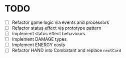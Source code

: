 # TODO

  - [ ] Refactor game logic via events and processors
  - [ ] Refactor status effect via prototype pattern
  - [ ] Implement status effect behaviours
  - [ ] Implement DAMAGE types
  - [ ] Implement ENERGY costs
  - [ ] Refactor HAND into Combatant and replace `nextCard`
